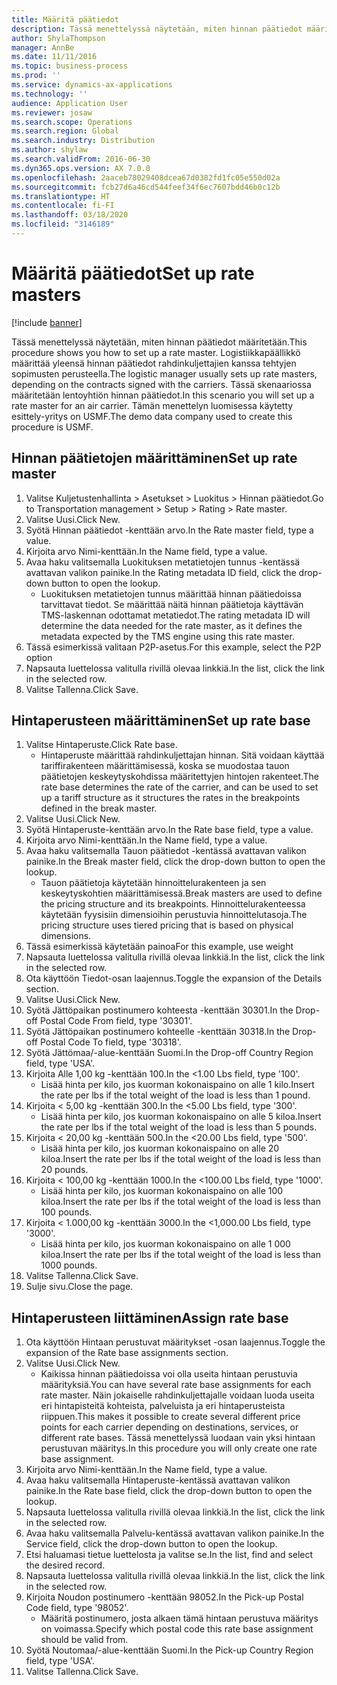 ```yaml
---
title: Määritä päätiedot
description: Tässä menettelyssä näytetään, miten hinnan päätiedot määritetään.
author: ShylaThompson
manager: AnnBe
ms.date: 11/11/2016
ms.topic: business-process
ms.prod: ''
ms.service: dynamics-ax-applications
ms.technology: ''
audience: Application User
ms.reviewer: josaw
ms.search.scope: Operations
ms.search.region: Global
ms.search.industry: Distribution
ms.author: shylaw
ms.search.validFrom: 2016-06-30
ms.dyn365.ops.version: AX 7.0.0
ms.openlocfilehash: 2aaceb78029408dcea67d0382fd1fc05e550d02a
ms.sourcegitcommit: fcb27d6a46cd544feef34f6ec7607bdd46b0c12b
ms.translationtype: HT
ms.contentlocale: fi-FI
ms.lasthandoff: 03/18/2020
ms.locfileid: "3146189"
---
```

# <a name="set-up-rate-masters"></a><span data-ttu-id="0d56f-103">Määritä päätiedot</span><span class="sxs-lookup"><span data-stu-id="0d56f-103">Set up rate masters</span></span>

[!include [banner](../../includes/banner.md)]

<span data-ttu-id="0d56f-104">Tässä menettelyssä näytetään, miten hinnan päätiedot määritetään.</span><span class="sxs-lookup"><span data-stu-id="0d56f-104">This procedure shows you how to set up a rate master.</span></span> <span data-ttu-id="0d56f-105">Logistiikkapäällikkö määrittää yleensä hinnan päätiedot rahdinkuljettajien kanssa tehtyjen sopimusten perusteella.</span><span class="sxs-lookup"><span data-stu-id="0d56f-105">The logistic manager usually sets up rate masters, depending on the contracts signed with the carriers.</span></span> <span data-ttu-id="0d56f-106">Tässä skenaariossa määritetään lentoyhtiön hinnan päätiedot.</span><span class="sxs-lookup"><span data-stu-id="0d56f-106">In this scenario you will set up a rate master for an air carrier.</span></span> <span data-ttu-id="0d56f-107">Tämän menettelyn luomisessa käytetty esittely-yritys on USMF.</span><span class="sxs-lookup"><span data-stu-id="0d56f-107">The demo data company used to create this procedure is USMF.</span></span>


## <a name="set-up-rate-master"></a><span data-ttu-id="0d56f-108">Hinnan päätietojen määrittäminen</span><span class="sxs-lookup"><span data-stu-id="0d56f-108">Set up rate master</span></span>
1. <span data-ttu-id="0d56f-109">Valitse Kuljetustenhallinta > Asetukset > Luokitus > Hinnan päätiedot.</span><span class="sxs-lookup"><span data-stu-id="0d56f-109">Go to Transportation management > Setup > Rating > Rate master.</span></span>
2. <span data-ttu-id="0d56f-110">Valitse Uusi.</span><span class="sxs-lookup"><span data-stu-id="0d56f-110">Click New.</span></span>
3. <span data-ttu-id="0d56f-111">Syötä Hinnan päätiedot -kenttään arvo.</span><span class="sxs-lookup"><span data-stu-id="0d56f-111">In the Rate master field, type a value.</span></span>
4. <span data-ttu-id="0d56f-112">Kirjoita arvo Nimi-kenttään.</span><span class="sxs-lookup"><span data-stu-id="0d56f-112">In the Name field, type a value.</span></span>
5. <span data-ttu-id="0d56f-113">Avaa haku valitsemalla Luokituksen metatietojen tunnus -kentässä avattavan valikon painike.</span><span class="sxs-lookup"><span data-stu-id="0d56f-113">In the Rating metadata ID field, click the drop-down button to open the lookup.</span></span>
    * <span data-ttu-id="0d56f-114">Luokituksen metatietojen tunnus määrittää hinnan päätiedoissa tarvittavat tiedot. Se määrittää näitä hinnan päätietoja käyttävän TMS-laskennan odottamat metatiedot.</span><span class="sxs-lookup"><span data-stu-id="0d56f-114">The rating metadata ID will determine the data needed for the rate master, as it defines the metadata expected by the TMS engine using this rate master.</span></span>  
6. <span data-ttu-id="0d56f-115">Tässä esimerkissä valitaan P2P-asetus.</span><span class="sxs-lookup"><span data-stu-id="0d56f-115">For this example, select the P2P option</span></span>
7. <span data-ttu-id="0d56f-116">Napsauta luettelossa valitulla rivillä olevaa linkkiä.</span><span class="sxs-lookup"><span data-stu-id="0d56f-116">In the list, click the link in the selected row.</span></span>
8. <span data-ttu-id="0d56f-117">Valitse Tallenna.</span><span class="sxs-lookup"><span data-stu-id="0d56f-117">Click Save.</span></span>

## <a name="set-up-rate-base"></a><span data-ttu-id="0d56f-118">Hintaperusteen määrittäminen</span><span class="sxs-lookup"><span data-stu-id="0d56f-118">Set up rate base</span></span>
1. <span data-ttu-id="0d56f-119">Valitse Hintaperuste.</span><span class="sxs-lookup"><span data-stu-id="0d56f-119">Click Rate base.</span></span>
    * <span data-ttu-id="0d56f-120">Hintaperuste määrittää rahdinkuljettajan hinnan. Sitä voidaan käyttää tariffirakenteen määrittämisessä, koska se muodostaa tauon päätietojen keskeytyskohdissa määritettyjen hintojen rakenteet.</span><span class="sxs-lookup"><span data-stu-id="0d56f-120">The rate base determines the rate of the carrier, and can be used to set up a tariff structure as it structures the rates in the breakpoints defined in the break master.</span></span>  
2. <span data-ttu-id="0d56f-121">Valitse Uusi.</span><span class="sxs-lookup"><span data-stu-id="0d56f-121">Click New.</span></span>
3. <span data-ttu-id="0d56f-122">Syötä Hintaperuste-kenttään arvo.</span><span class="sxs-lookup"><span data-stu-id="0d56f-122">In the Rate base field, type a value.</span></span>
4. <span data-ttu-id="0d56f-123">Kirjoita arvo Nimi-kenttään.</span><span class="sxs-lookup"><span data-stu-id="0d56f-123">In the Name field, type a value.</span></span>
5. <span data-ttu-id="0d56f-124">Avaa haku valitsemalla Tauon päätiedot -kentässä avattavan valikon painike.</span><span class="sxs-lookup"><span data-stu-id="0d56f-124">In the Break master field, click the drop-down button to open the lookup.</span></span>
    * <span data-ttu-id="0d56f-125">Tauon päätietoja käytetään hinnoittelurakenteen ja sen keskeytyskohtien määrittämisessä.</span><span class="sxs-lookup"><span data-stu-id="0d56f-125">Break masters are used to define the pricing structure and its breakpoints.</span></span> <span data-ttu-id="0d56f-126">Hinnoittelurakenteessa käytetään fyysisiin dimensioihin perustuvia hinnoittelutasoja.</span><span class="sxs-lookup"><span data-stu-id="0d56f-126">The pricing structure uses tiered pricing that is based on physical dimensions.</span></span>  
6. <span data-ttu-id="0d56f-127">Tässä esimerkissä käytetään painoa</span><span class="sxs-lookup"><span data-stu-id="0d56f-127">For this example, use weight</span></span>
7. <span data-ttu-id="0d56f-128">Napsauta luettelossa valitulla rivillä olevaa linkkiä.</span><span class="sxs-lookup"><span data-stu-id="0d56f-128">In the list, click the link in the selected row.</span></span>
8. <span data-ttu-id="0d56f-129">Ota käyttöön Tiedot-osan laajennus.</span><span class="sxs-lookup"><span data-stu-id="0d56f-129">Toggle the expansion of the Details section.</span></span>
9. <span data-ttu-id="0d56f-130">Valitse Uusi.</span><span class="sxs-lookup"><span data-stu-id="0d56f-130">Click New.</span></span>
10. <span data-ttu-id="0d56f-131">Syötä Jättöpaikan postinumero kohteesta -kenttään 30301.</span><span class="sxs-lookup"><span data-stu-id="0d56f-131">In the Drop-off Postal Code From field, type '30301'.</span></span>
11. <span data-ttu-id="0d56f-132">Syötä Jättöpaikan postinumero kohteelle -kenttään 30318.</span><span class="sxs-lookup"><span data-stu-id="0d56f-132">In the Drop-off Postal Code To field, type '30318'.</span></span>
12. <span data-ttu-id="0d56f-133">Syötä Jättömaa/-alue-kenttään Suomi.</span><span class="sxs-lookup"><span data-stu-id="0d56f-133">In the Drop-off Country Region field, type 'USA'.</span></span>
13. <span data-ttu-id="0d56f-134">Kirjoita Alle 1,00 kg -kenttään 100.</span><span class="sxs-lookup"><span data-stu-id="0d56f-134">In the <1.00 Lbs field, type '100'.</span></span>
    * <span data-ttu-id="0d56f-135">Lisää hinta per kilo, jos kuorman kokonaispaino on alle 1 kilo.</span><span class="sxs-lookup"><span data-stu-id="0d56f-135">Insert the rate per lbs if the total weight of the load is less than 1 pound.</span></span>  
14. <span data-ttu-id="0d56f-136">Kirjoita < 5,00 kg -kenttään 300.</span><span class="sxs-lookup"><span data-stu-id="0d56f-136">In the <5.00 Lbs field, type '300'.</span></span>
    * <span data-ttu-id="0d56f-137">Lisää hinta per kilo, jos kuorman kokonaispaino on alle 5 kiloa.</span><span class="sxs-lookup"><span data-stu-id="0d56f-137">Insert the rate per lbs if the total weight of the load is less than 5 pounds.</span></span>  
15. <span data-ttu-id="0d56f-138">Kirjoita < 20,00 kg -kenttään 500.</span><span class="sxs-lookup"><span data-stu-id="0d56f-138">In the <20.00 Lbs field, type '500'.</span></span>
    * <span data-ttu-id="0d56f-139">Lisää hinta per kilo, jos kuorman kokonaispaino on alle 20 kiloa.</span><span class="sxs-lookup"><span data-stu-id="0d56f-139">Insert the rate per lbs if the total weight of the load is less than 20 pounds.</span></span>  
16. <span data-ttu-id="0d56f-140">Kirjoita < 100,00 kg -kenttään 1000.</span><span class="sxs-lookup"><span data-stu-id="0d56f-140">In the <100.00 Lbs field, type '1000'.</span></span>
    * <span data-ttu-id="0d56f-141">Lisää hinta per kilo, jos kuorman kokonaispaino on alle 100 kiloa.</span><span class="sxs-lookup"><span data-stu-id="0d56f-141">Insert the rate per lbs if the total weight of the load is less than 100 pounds.</span></span>  
17. <span data-ttu-id="0d56f-142">Kirjoita < 1.000,00 kg -kenttään 3000.</span><span class="sxs-lookup"><span data-stu-id="0d56f-142">In the <1,000.00 Lbs field, type '3000'.</span></span>
    * <span data-ttu-id="0d56f-143">Lisää hinta per kilo, jos kuorman kokonaispaino on alle 1 000 kiloa.</span><span class="sxs-lookup"><span data-stu-id="0d56f-143">Insert the rate per lbs if the total weight of the load is less than 1000 pounds.</span></span>  
18. <span data-ttu-id="0d56f-144">Valitse Tallenna.</span><span class="sxs-lookup"><span data-stu-id="0d56f-144">Click Save.</span></span>
19. <span data-ttu-id="0d56f-145">Sulje sivu.</span><span class="sxs-lookup"><span data-stu-id="0d56f-145">Close the page.</span></span>

## <a name="assign-rate-base"></a><span data-ttu-id="0d56f-146">Hintaperusteen liittäminen</span><span class="sxs-lookup"><span data-stu-id="0d56f-146">Assign rate base</span></span>
1. <span data-ttu-id="0d56f-147">Ota käyttöön Hintaan perustuvat määritykset -osan laajennus.</span><span class="sxs-lookup"><span data-stu-id="0d56f-147">Toggle the expansion of the Rate base assignments section.</span></span>
2. <span data-ttu-id="0d56f-148">Valitse Uusi.</span><span class="sxs-lookup"><span data-stu-id="0d56f-148">Click New.</span></span>
    * <span data-ttu-id="0d56f-149">Kaikissa hinnan päätiedoissa voi olla useita hintaan perustuvia määrityksiä.</span><span class="sxs-lookup"><span data-stu-id="0d56f-149">You can have several rate base assignments for each rate master.</span></span> <span data-ttu-id="0d56f-150">Näin jokaiselle rahdinkuljettajalle voidaan luoda useita eri hintapisteitä kohteista, palveluista ja eri hintaperusteista riippuen.</span><span class="sxs-lookup"><span data-stu-id="0d56f-150">This makes it possible to create several different price points for each carrier depending on destinations, services, or different rate bases.</span></span> <span data-ttu-id="0d56f-151">Tässä menettelyssä luodaan vain yksi hintaan perustuvan määritys.</span><span class="sxs-lookup"><span data-stu-id="0d56f-151">In this procedure you will only create one rate base assignment.</span></span>  
3. <span data-ttu-id="0d56f-152">Kirjoita arvo Nimi-kenttään.</span><span class="sxs-lookup"><span data-stu-id="0d56f-152">In the Name field, type a value.</span></span>
4. <span data-ttu-id="0d56f-153">Avaa haku valitsemalla Hintaperuste-kentässä avattavan valikon painike.</span><span class="sxs-lookup"><span data-stu-id="0d56f-153">In the Rate base field, click the drop-down button to open the lookup.</span></span>
5. <span data-ttu-id="0d56f-154">Napsauta luettelossa valitulla rivillä olevaa linkkiä.</span><span class="sxs-lookup"><span data-stu-id="0d56f-154">In the list, click the link in the selected row.</span></span>
6. <span data-ttu-id="0d56f-155">Avaa haku valitsemalla Palvelu-kentässä avattavan valikon painike.</span><span class="sxs-lookup"><span data-stu-id="0d56f-155">In the Service field, click the drop-down button to open the lookup.</span></span>
7. <span data-ttu-id="0d56f-156">Etsi haluamasi tietue luettelosta ja valitse se.</span><span class="sxs-lookup"><span data-stu-id="0d56f-156">In the list, find and select the desired record.</span></span>
8. <span data-ttu-id="0d56f-157">Napsauta luettelossa valitulla rivillä olevaa linkkiä.</span><span class="sxs-lookup"><span data-stu-id="0d56f-157">In the list, click the link in the selected row.</span></span>
9. <span data-ttu-id="0d56f-158">Kirjoita Noudon postinumero -kenttään 98052.</span><span class="sxs-lookup"><span data-stu-id="0d56f-158">In the Pick-up Postal Code field, type '98052'.</span></span>
    * <span data-ttu-id="0d56f-159">Määritä postinumero, josta alkaen tämä hintaan perustuva määritys on voimassa.</span><span class="sxs-lookup"><span data-stu-id="0d56f-159">Specify which postal code this rate base assignment should be valid from.</span></span>    
10. <span data-ttu-id="0d56f-160">Syötä Noutomaa/-alue-kenttään Suomi.</span><span class="sxs-lookup"><span data-stu-id="0d56f-160">In the Pick-up Country Region field, type 'USA'.</span></span>
11. <span data-ttu-id="0d56f-161">Valitse Tallenna.</span><span class="sxs-lookup"><span data-stu-id="0d56f-161">Click Save.</span></span>

